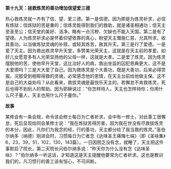 **第十九天：拯救炼灵的善功增加信望爱三德**

热心救炼灵就一齐有了信、望、爱三德。第一是信德，因为即是为炼灵祈求，必信有炼狱；信炼狱的苦是重的；信炼灵能得到我们的救助，就是诸圣相通功；信天主至圣至公；信天堂的美好、洁净，略有一点污秽、欠缺也不能入天国。第二是有了望德。人为炼灵祈求必是怀着仰望依靠的真心，盼望天主慨施仁慈，允其所求，收其善功，以当做炼狱灵魂的补赎，或轻其炼苦，赦其升天。第三是行了爱德。一是爱了天主。因为救出炼灵早升天堂，多赞美光荣天主，这就是在天主前的孝爱。如好儿女愿意多有人光荣显扬他的父母一样，这就是大孝。二是爱了炼灵。因为炼灵摆脱他的苦，使他早升天堂，这比治好人的病，救出坐监的囚犯恩典更大，这不是大爱德吗？三是大大爱了自己。因为救炼灵是个大善功，既是大善功，后来必得赏报。况那受到相帮得救的灵魂，必常感念他的恩情，在天主台前给他做主保。这不是自己的大益处吗？从此看来，救拔灵魂是最悦乐天主的。若懈怠不肯救炼灵，死后也得不到别人的帮助。因为耶稣说过：“你怎样待人，天主也怎样待你；你用什么尺子量人，天主也用什么尺子量你。”

**故事**

某修会有一条会规，命令该会修士每日为亡者祈求，会中有一修士，对此善工很懈怠，死后显现给同会某修士说：“我在炼狱苦得厉害，因为我在世没有尽救拔炼灵的本分，因此，凡你们为我念的经，行的善功，天主都分给了我当救的炼灵。”圣伯尔纳多（纳德）刚进会时，习惯每日为亡者念《达味圣王痛悔七端》（即《圣咏集》6，23，39，51，102，130，143篇）。一日因困乏没有念，就睡了，天主把这件事默启了院长，第二天院长问伯尔纳多说：“昨天你为什么没有念《达味圣咏》？”伯尔纳多一听这话，才知道这是天主提醒他要常为亡者祈求。这也是教训我们的，凡习惯行的善工该有恒心，不可间断。